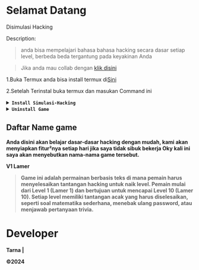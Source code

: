 # Selamat Datang
   Disimulasi Hacking
   
   Description:
   > anda bisa mempelajari bahasa bahasa hacking secara dasar setiap level,
   > berbeda beda tergantung pada keyakinan Anda
   
   > Jika anda mau collab dengan [klik
   disini](https://chat.whatsapp.com/LhhJEaSH1GI61KzBSqOfMs)
     
   1.Buka Termux anda bisa install termux di[Sini](https://f-droid.org/en/packages/com.termux/)
   
   2.Setelah Terinstal buka termux dan masukan Command ini
   
<details><br><summary><b><code>Install Simulasi-Hacking</code><b></summary>

   ```
   pkg install && pkg update
   ```
   
   ```
   pkg install python3 && pkg install python-pip
   ```
   
   ```
   git clone https://github.com/TarnaWijaya/Simulasi-Hacking.git
   ```
   
   ```
   cd ~ | cd Simulasi-Hacking && ls
   ```
   
   Pilih Level Game 
   ```
   cd <namefolder>
   ```
   
   Menjalankannya
   ```
   python <namefile>
   ```
   
</details>

<details><summary><b><code>Uninstall Game</code></b></summary>

```
cd ~ | rm -r Simulasi-Hacking | ls
```

</details>

## Daftar Name game
Anda disini akan belajar dasar-dasar hacking dengan mudah, kami akan menyiapkan
fitur²nya setiap hari jika saya tidak sibuk bekerja
Oky kali ini saya akan menyebutkan nama-nama game tersebut.

V1 Lamer
> Game ini adalah permainan berbasis teks di mana pemain harus menyelesaikan
tantangan hacking untuk naik level. Pemain mulai dari Level 1 (Lamer 1) dan
bertujuan untuk mencapai Level 10 (Lamer 10). Setiap level memiliki tantangan
acak yang harus diselesaikan, seperti soal matematika sederhana, menebak ulang
password, atau menjawab pertanyaan trivia.



# Developer
Tarna | 

©2024
